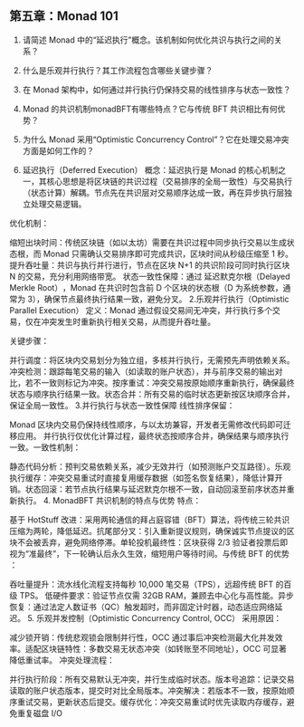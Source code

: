 ## 第五章：Monad 101
 
1. 请简述 Monad 中的“延迟执行”概念。该机制如何优化共识与执行之间的关系？

2. 什么是乐观并行执行？其工作流程包含哪些关键步骤？

3. 在 Monad 架构中，如何通过并行执行仍保持交易的线性排序与状态一致性？

4. Monad 的共识机制monadBFT有哪些特点？它与传统 BFT 共识相比有何优势？

5. 为什么 Monad 采用“Optimistic Concurrency Control”？它在处理交易冲突方面是如何工作的？

1. ​​延迟执行（Deferred Execution）​​
​​概念​​：延迟执行是 Monad 的核心机制之一，其核心思想是将区块链的 ​​共识过程​​（交易排序的全局一致性）与 ​​交易执行​​（状态计算）解耦。节点先在共识层对交易顺序达成一致，再在异步执行层独立处理交易逻辑。

​​优化机制​​：

​​缩短出块时间​​：传统区块链（如以太坊）需要在共识过程中同步执行交易以生成状态根，而 Monad 只需确认交易排序即可完成共识，区块时间从秒级压缩至 1 秒。
​​提升吞吐量​​：共识与执行并行进行，节点在区块 N+1 的共识阶段可同时执行区块 N 的交易，充分利用网络带宽。
​​状态一致性保障​​：通过 ​​延迟默克尔根（Delayed Merkle Root）​​，Monad 在共识时包含前 D 个区块的状态根（D 为系统参数，通常为 3），确保节点最终执行结果一致，避免分叉。
2. ​​乐观并行执行（Optimistic Parallel Execution）​​
​​定义​​：Monad 通过假设交易间无冲突，并行执行多个交易，仅在冲突发生时重新执行相关交易，从而提升吞吐量。

​​关键步骤​​：

​​并行调度​​：将区块内交易划分为独立组，多核并行执行，无需预先声明依赖关系。
​​冲突检测​​：跟踪每笔交易的输入（如读取的账户状态），并与前序交易的输出对比，若不一致则标记为冲突。
​​按序重试​​：冲突交易按原始顺序重新执行，确保最终状态与顺序执行结果一致。
​​状态合并​​：所有交易的临时状态更新按区块顺序合并，保证全局一致性。
3. ​​并行执行与状态一致性保障​​
​​线性排序保留​​：

Monad 区块内交易仍保持 ​​线性顺序​​，与以太坊兼容，开发者无需修改代码即可迁移应用。
并行执行仅优化计算过程，最终状态按顺序合并，确保结果与顺序执行一致。
​​一致性机制​​：

​​静态代码分析​​：预判交易依赖关系，减少无效并行（如预测账户交互路径）。
​​乐观执行缓存​​：冲突交易重试时直接复用缓存数据（如签名恢复结果），降低计算开销。
​​状态回滚​​：若节点执行结果与延迟默克尔根不一致，自动回滚至前序状态并重新执行。
4. ​​MonadBFT 共识机制的特点与优势​​
​​特点​​：

​​基于 HotStuff 改进​​：采用两轮通信的拜占庭容错（BFT）算法，将传统三轮共识压缩为两轮，降低延迟。
​​抗尾部分叉​​：引入 ​​重新提议规则​​，确保诚实节点提议的区块不会被丢弃，避免网络停滞。
​​单轮投机最终性​​：区块获得 2/3 验证者投票后即视为“准最终”，下一轮确认后永久生效，缩短用户等待时间。
​​与传统 BFT 的优势​​：

​​吞吐量提升​​：流水线化流程支持每秒 10,000 笔交易（TPS），远超传统 BFT 的百级 TPS。
​​低硬件要求​​：验证节点仅需 32GB RAM，兼顾去中心化与高性能。
​​异步恢复​​：通过法定人数证书（QC）触发超时，而非固定计时器，动态适应网络延迟。
5. ​​乐观并发控制（Optimistic Concurrency Control, OCC）​​
​​采用原因​​：

​​减少锁开销​​：传统悲观锁会限制并行性，OCC 通过事后冲突检测最大化并发效率。
​​适配区块链特性​​：多数交易无状态冲突（如转账至不同地址），OCC 可显著降低重试率。
​​冲突处理流程​​：

​​并行执行阶段​​：所有交易默认无冲突，并行生成临时状态。
​​版本号追踪​​：记录交易读取的账户状态版本，提交时对比全局版本。
​​冲突解决​​：若版本不一致，按原始顺序重试交易，更新状态后提交。
​​缓存优化​​：冲突交易重试时优先读取内存缓存，避免重复磁盘 I/O